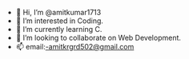 - 👋 Hi, I’m @amitkumar1713
- 👀 I’m interested in Coding.
- 🌱 I’m currently learning C.
- 💞️ I’m looking to collaborate on Web Development.
- 📫 email:-amitkrgrd502@gmail.com


